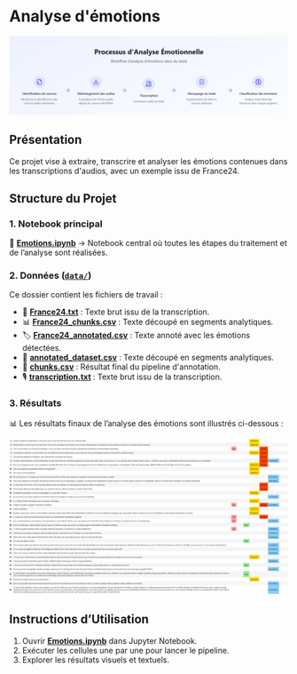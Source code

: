 # Analyse d'émotions
![Workflow](workflow.PNG)

## Présentation

Ce projet vise à extraire, transcrire et analyser les émotions contenues dans les transcriptions d'audios, avec un exemple issu de France24.

## Structure du Projet

### **1. Notebook principal**

📌 [**Emotions.ipynb**](Emotions.ipynb) → Notebook central où toutes les étapes du traitement et de l’analyse sont réalisées.

### **2. Données** ([`data/`](data/))

Ce dossier contient les fichiers de travail :

- 📄 [**France24.txt**](data/France24.txt) : Texte brut issu de la transcription.
- 📊 [**France24_chunks.csv**](data/France24_chunks.csv) : Texte découpé en segments analytiques.
- 🏷️ [**France24_annotated.csv**](data/France24_annotated.csv) : Texte annoté avec les émotions détectées.
- 📑 [**annotated_dataset.csv**](data/annotated_dataset.csv) : Texte découpé en segments analytiques.
- 📝 [**chunks.csv**](data/dataset_chunks.csv) : Résultat final du pipeline d'annotation.
- 🎙️ [**transcription.txt**](data/transcription.txt) : Texte brut issu de la transcription.

### **3. Résultats**

📊 Les résultats finaux de l’analyse des émotions sont illustrés ci-dessous :


![Résultat](résultat.PNG)

## Instructions d’Utilisation

1. Ouvrir **[Emotions.ipynb](Emotions.ipynb)** dans Jupyter Notebook.
2. Exécuter les cellules une par une pour lancer le pipeline.
3. Explorer les résultats visuels et textuels.


